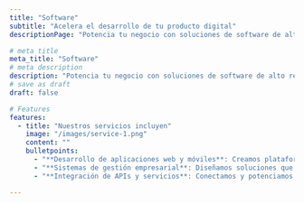 ```yaml
---
title: "Software"
subtitle: "Acelera el desarrollo de tu producto digital"
descriptionPage: "Potencia tu negocio con soluciones de software de alto rendimiento, diseñadas a medida de tus objetivos. Desde la concepción de la idea hasta su lanzamiento, nos encargamos de hacer realidad tu visión con tecnología de vanguardia y desarrollo ágil."

# meta title
meta_title: "Software"
# meta description
description: "Potencia tu negocio con soluciones de software de alto rendimiento, diseñadas a medida de tus objetivos"
# save as draft
draft: false

# Features
features:
  - title: "Nuestros servicios incluyen"
    image: "/images/service-1.png"
    content: ""
    bulletpoints:
      - "**Desarrollo de aplicaciones web y móviles**: Creamos plataformas robustas y eficientes que ofrecen una experiencia de usuario excepcional."
      - "**Sistemas de gestión empresarial**: Diseñamos soluciones que optimizan los procesos internos, mejorando la productividad y eficiencia operativa."
      - "**Integración de APIs y servicios**: Conectamos y potenciamos tus herramientas y plataformas mediante una integración perfecta de APIs."

---
```

